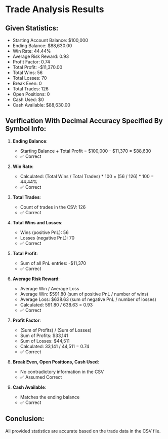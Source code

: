 # Trade Analysis Results

## Given Statistics:
- Starting Account Balance: $100,000
- Ending Balance: $88,630.00
- Win Rate: 44.44%
- Average Risk Reward: 0.93
- Profit Factor: 0.74
- Total Profit: -$11,370.00
- Total Wins: 56
- Total Losses: 70
- Break Even: 0
- Total Trades: 126
- Open Positions: 0
- Cash Used: $0
- Cash Available: $88,630.00


## Verification With Decimal Accuracy Specified By Symbol Info:

1. **Ending Balance**:
   - Starting Balance + Total Profit = $100,000 - $11,370 = $88,630
   - ✅ Correct

2. **Win Rate**:
   - Calculated: (Total Wins / Total Trades) * 100 = (56 / 126) * 100 = 44.44%
   - ✅ Correct

3. **Total Trades**:
   - Count of trades in the CSV: 126
   - ✅ Correct

4. **Total Wins and Losses**:
   - Wins (positive PnL): 56
   - Losses (negative PnL): 70
   - ✅ Correct

5. **Total Profit**:
   - Sum of all PnL entries: -$11,370
   - ✅ Correct

6. **Average Risk Reward**:
   - Average Win / Average Loss
   - Average Win: $591.80 (sum of positive PnL / number of wins)
   - Average Loss: $638.63 (sum of negative PnL / number of losses)
   - Calculated: 591.80 / 638.63 = 0.93
   - ✅ Correct

7. **Profit Factor**:
   - (Sum of Profits) / (Sum of Losses)
   - Sum of Profits: $33,141
   - Sum of Losses: $44,511
   - Calculated: 33,141 / 44,511 = 0.74
   - ✅ Correct

8. **Break Even, Open Positions, Cash Used**:
   - No contradictory information in the CSV
   - ✅ Assumed Correct

9. **Cash Available**:
   - Matches the ending balance
   - ✅ Correct

## Conclusion:
All provided statistics are accurate based on the trade data in the CSV file.